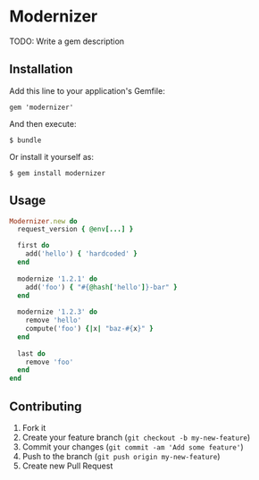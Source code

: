 # Modernizer

TODO: Write a gem description

## Installation

Add this line to your application's Gemfile:

    gem 'modernizer'

And then execute:

    $ bundle

Or install it yourself as:

    $ gem install modernizer

## Usage
```ruby
Modernizer.new do
  request_version { @env[...] }

  first do
    add('hello') { 'hardcoded' }
  end
 
  modernize '1.2.1' do
    add('foo') { "#{@hash['hello']}-bar" }
  end
 
  modernize '1.2.3' do
    remove 'hello'
    compute('foo') {|x| "baz-#{x}" }
  end
 
  last do
    remove 'foo'
  end
end
```
## Contributing

1. Fork it
2. Create your feature branch (`git checkout -b my-new-feature`)
3. Commit your changes (`git commit -am 'Add some feature'`)
4. Push to the branch (`git push origin my-new-feature`)
5. Create new Pull Request
